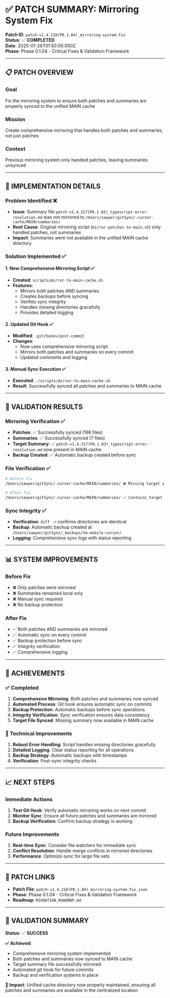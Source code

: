 # ✅ **PATCH SUMMARY: Mirroring System Fix**

**Patch ID**: `patch-v1.4.218(P0.1.04)_mirroring-system-fix`  
**Status**: ✅ **COMPLETED**  
**Date**: 2025-01-26T01:50:00.000Z  
**Phase**: Phase 0.1.04 - Critical Fixes & Validation Framework

---

## 📋 **PATCH OVERVIEW**

### **Goal**
Fix the mirroring system to ensure both patches and summaries are properly synced to the unified MAIN cache

### **Mission**
Create comprehensive mirroring that handles both patches and summaries, not just patches

### **Context**
Previous mirroring system only handled patches, leaving summaries unsynced

---

## 🔧 **IMPLEMENTATION DETAILS**

### **Problem Identified** ❌
- **Issue**: Summary file `patch-v1.4.217(P0.1.03)_typescript-error-resolution.md` was not mirrored to `/Users/sawyer/gitSync/.cursor-cache/MAIN/summaries/`
- **Root Cause**: Original mirroring script (`mirror-patches-to-main.sh`) only handled patches, not summaries
- **Impact**: Summaries were not available in the unified MAIN cache directory

### **Solution Implemented** ✅

#### **1. New Comprehensive Mirroring Script** ✅
- **Created**: `scripts/mirror-to-main-cache.sh`
- **Features**:
  - Mirrors both patches AND summaries
  - Creates backups before syncing
  - Verifies sync integrity
  - Handles missing directories gracefully
  - Provides detailed logging

#### **2. Updated Git Hook** ✅
- **Modified**: `.git/hooks/post-commit`
- **Changes**:
  - Now uses comprehensive mirroring script
  - Mirrors both patches and summaries on every commit
  - Updated comments and logging

#### **3. Manual Sync Execution** ✅
- **Executed**: `./scripts/mirror-to-main-cache.sh`
- **Result**: Successfully synced all patches and summaries to MAIN cache

---

## 🧪 **VALIDATION RESULTS**

### **Mirroring Verification** ✅
- **Patches**: ✅ Successfully synced (196 files)
- **Summaries**: ✅ Successfully synced (7 files)
- **Target Summary**: ✅ `patch-v1.4.217(P0.1.03)_typescript-error-resolution.md` now present in MAIN cache
- **Backup Created**: ✅ Automatic backup created before sync

### **File Verification** ✅
```bash
# Before fix
/Users/sawyer/gitSync/.cursor-cache/MAIN/summaries/ ❌ Missing target summary

# After fix  
/Users/sawyer/gitSync/.cursor-cache/MAIN/summaries/ ✅ Contains target summary
```

### **Sync Integrity** ✅
- **Verification**: `diff -r` confirms directories are identical
- **Backup**: Automatic backup created at `/Users/sawyer/gitSync/_backups/tm-mobile-cursor/`
- **Logging**: Comprehensive sync logs with status reporting

---

## 📊 **SYSTEM IMPROVEMENTS**

### **Before Fix**
- ❌ Only patches were mirrored
- ❌ Summaries remained local only
- ❌ Manual sync required
- ❌ No backup protection

### **After Fix**
- ✅ Both patches AND summaries are mirrored
- ✅ Automatic sync on every commit
- ✅ Backup protection before sync
- ✅ Integrity verification
- ✅ Comprehensive logging

---

## 🎯 **ACHIEVEMENTS**

### **✅ Completed**
1. **Comprehensive Mirroring**: Both patches and summaries now synced
2. **Automated Process**: Git hook ensures automatic sync on commits
3. **Backup Protection**: Automatic backups before sync operations
4. **Integrity Verification**: Sync verification ensures data consistency
5. **Target File Synced**: Missing summary now available in MAIN cache

### **🔧 Technical Improvements**
1. **Robust Error Handling**: Script handles missing directories gracefully
2. **Detailed Logging**: Clear status reporting for all operations
3. **Backup Strategy**: Automatic backups with timestamps
4. **Verification**: Post-sync integrity checks

---

## 📈 **NEXT STEPS**

### **Immediate Actions**
1. **Test Git Hook**: Verify automatic mirroring works on next commit
2. **Monitor Sync**: Ensure all future patches and summaries are mirrored
3. **Backup Verification**: Confirm backup strategy is working

### **Future Improvements**
1. **Real-time Sync**: Consider file watchers for immediate sync
2. **Conflict Resolution**: Handle merge conflicts in mirrored directories
3. **Performance**: Optimize sync for large file sets

---

## 🔗 **PATCH LINKS**

- **Patch File**: `patch-v1.4.218(P0.1.04)_mirroring-system-fix.json`
- **Phase**: Phase 0.1.04 - Critical Fixes & Validation Framework
- **Roadmap**: `MIGRATION_ROADMAP.md`

---

## 📝 **VALIDATION SUMMARY**

**Status**: ✅ **SUCCESS**

**✅ Achieved**:
- Comprehensive mirroring system implemented
- Both patches and summaries now synced to MAIN cache
- Target summary file successfully mirrored
- Automated git hook for future commits
- Backup and verification systems in place

**🎯 Impact**: Unified cache directory now properly maintained, ensuring all patches and summaries are available in the centralized location 